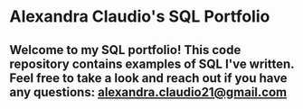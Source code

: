 # Alexandra Claudio's SQL Portfolio

## Welcome to my SQL portfolio! This code repository contains examples of SQL I've written. Feel free to take a look and reach out if you have any questions: alexandra.claudio21@gmail.com
